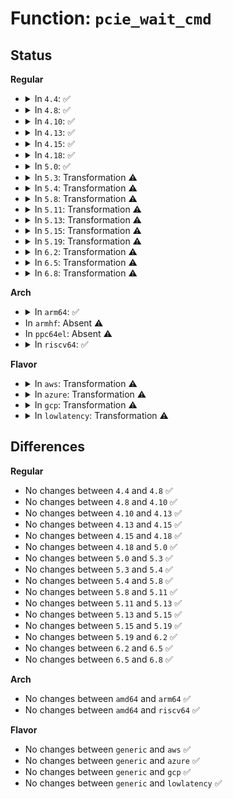 # Function: <code>pcie_wait_cmd</code>

## Status
<b>Regular</b>
<ul>
<li>
<details>
<summary>In <code>4.4</code>: ✅</summary>

```c
void pcie_wait_cmd(struct controller *ctrl);
```

**Collision:** Unique Static

**Inline:** No

**Transformation:** False

**Instances:**

```
In drivers/pci/hotplug/pciehp_hpc.c (ffffffff81450170)
Location: drivers/pci/hotplug/pciehp_hpc.c:133
Inline: False
Direct callers:
  - drivers/pci/hotplug/pciehp_hpc.c:pcie_do_write_cmd
  - drivers/pci/hotplug/pciehp_hpc.c:pcie_do_write_cmd
```
**Symbols:**

```
ffffffff81450170-ffffffff814503ab: pcie_wait_cmd (STB_LOCAL)
```
</details>
</li>
<li>
<details>
<summary>In <code>4.8</code>: ✅</summary>

```c
void pcie_wait_cmd(struct controller *ctrl);
```

**Collision:** Unique Static

**Inline:** No

**Transformation:** False

**Instances:**

```
In drivers/pci/hotplug/pciehp_hpc.c (ffffffff8149c940)
Location: drivers/pci/hotplug/pciehp_hpc.c:133
Inline: False
Direct callers:
  - drivers/pci/hotplug/pciehp_hpc.c:pcie_do_write_cmd
  - drivers/pci/hotplug/pciehp_hpc.c:pcie_do_write_cmd
```
**Symbols:**

```
ffffffff8149c940-ffffffff8149cb7a: pcie_wait_cmd (STB_LOCAL)
```
</details>
</li>
<li>
<details>
<summary>In <code>4.10</code>: ✅</summary>

```c
void pcie_wait_cmd(struct controller *ctrl);
```

**Collision:** Unique Static

**Inline:** No

**Transformation:** False

**Instances:**

```
In drivers/pci/hotplug/pciehp_hpc.c (ffffffff814be4c0)
Location: drivers/pci/hotplug/pciehp_hpc.c:133
Inline: False
Direct callers:
  - drivers/pci/hotplug/pciehp_hpc.c:pcie_do_write_cmd
  - drivers/pci/hotplug/pciehp_hpc.c:pcie_do_write_cmd
```
**Symbols:**

```
ffffffff814be4c0-ffffffff814be6f1: pcie_wait_cmd (STB_LOCAL)
```
</details>
</li>
<li>
<details>
<summary>In <code>4.13</code>: ✅</summary>

```c
void pcie_wait_cmd(struct controller *ctrl);
```

**Collision:** Unique Static

**Inline:** No

**Transformation:** False

**Instances:**

```
In drivers/pci/hotplug/pciehp_hpc.c (ffffffff814c8cc0)
Location: drivers/pci/hotplug/pciehp_hpc.c:133
Inline: False
Direct callers:
  - drivers/pci/hotplug/pciehp_hpc.c:pcie_do_write_cmd
  - drivers/pci/hotplug/pciehp_hpc.c:pcie_do_write_cmd
```
**Symbols:**

```
ffffffff814c8cc0-ffffffff814c8edb: pcie_wait_cmd (STB_LOCAL)
```
</details>
</li>
<li>
<details>
<summary>In <code>4.15</code>: ✅</summary>

```c
void pcie_wait_cmd(struct controller *ctrl);
```

**Collision:** Unique Static

**Inline:** No

**Transformation:** False

**Instances:**

```
In drivers/pci/hotplug/pciehp_hpc.c (ffffffff81509280)
Location: drivers/pci/hotplug/pciehp_hpc.c:130
Inline: False
Direct callers:
  - drivers/pci/hotplug/pciehp_hpc.c:pcie_do_write_cmd
  - drivers/pci/hotplug/pciehp_hpc.c:pcie_do_write_cmd
```
**Symbols:**

```
ffffffff81509280-ffffffff81509495: pcie_wait_cmd (STB_LOCAL)
```
</details>
</li>
<li>
<details>
<summary>In <code>4.18</code>: ✅</summary>

```c
void pcie_wait_cmd(struct controller *ctrl);
```

**Collision:** Unique Static

**Inline:** No

**Transformation:** False

**Instances:**

```
In drivers/pci/hotplug/pciehp_hpc.c (ffffffff8153a160)
Location: drivers/pci/hotplug/pciehp_hpc.c:115
Inline: False
Direct callers:
  - drivers/pci/hotplug/pciehp_hpc.c:pcie_do_write_cmd
  - drivers/pci/hotplug/pciehp_hpc.c:pcie_do_write_cmd
```
**Symbols:**

```
ffffffff8153a160-ffffffff8153a38f: pcie_wait_cmd (STB_LOCAL)
```
</details>
</li>
<li>
<details>
<summary>In <code>5.0</code>: ✅</summary>

```c
void pcie_wait_cmd(struct controller *ctrl);
```

**Collision:** Unique Static

**Inline:** No

**Transformation:** False

**Instances:**

```
In drivers/pci/hotplug/pciehp_hpc.c (ffffffff81551490)
Location: drivers/pci/hotplug/pciehp_hpc.c:90
Inline: False
Direct callers:
  - drivers/pci/hotplug/pciehp_hpc.c:pcie_do_write_cmd
  - drivers/pci/hotplug/pciehp_hpc.c:pcie_do_write_cmd
```
**Symbols:**

```
ffffffff81551490-ffffffff815516ad: pcie_wait_cmd (STB_LOCAL)
```
</details>
</li>
<li>
<details>
<summary>In <code>5.3</code>: Transformation ⚠️</summary>

```c
void pcie_wait_cmd(struct controller *ctrl);
```

**Collision:** Unique Static

**Inline:** No

**Transformation:** True

**Instances:**

```
In drivers/pci/hotplug/pciehp_hpc.c (0)
Location: drivers/pci/hotplug/pciehp_hpc.c:92
Inline: False
Direct callers:
  - drivers/pci/hotplug/pciehp_hpc.c:pcie_do_write_cmd
  - drivers/pci/hotplug/pciehp_hpc.c:pcie_do_write_cmd
```
**Symbols:**

```
ffffffff81581420-ffffffff81581629: pcie_wait_cmd (STB_LOCAL)
ffffffff81582d26-ffffffff81582d4c: pcie_wait_cmd.cold (STB_LOCAL)
```
</details>
</li>
<li>
<details>
<summary>In <code>5.4</code>: Transformation ⚠️</summary>

```c
void pcie_wait_cmd(struct controller *ctrl);
```

**Collision:** Unique Static

**Inline:** No

**Transformation:** True

**Instances:**

```
In drivers/pci/hotplug/pciehp_hpc.c (0)
Location: drivers/pci/hotplug/pciehp_hpc.c:92
Inline: False
Direct callers:
  - drivers/pci/hotplug/pciehp_hpc.c:pcie_do_write_cmd
  - drivers/pci/hotplug/pciehp_hpc.c:pcie_do_write_cmd
```
**Symbols:**

```
ffffffff815a2f20-ffffffff815a3129: pcie_wait_cmd (STB_LOCAL)
ffffffff815a4706-ffffffff815a472c: pcie_wait_cmd.cold (STB_LOCAL)
```
</details>
</li>
<li>
<details>
<summary>In <code>5.8</code>: Transformation ⚠️</summary>

```c
void pcie_wait_cmd(struct controller *ctrl);
```

**Collision:** Unique Static

**Inline:** No

**Transformation:** True

**Instances:**

```
In drivers/pci/hotplug/pciehp_hpc.c (0)
Location: drivers/pci/hotplug/pciehp_hpc.c:109
Inline: False
Direct callers:
  - drivers/pci/hotplug/pciehp_hpc.c:pcie_do_write_cmd
  - drivers/pci/hotplug/pciehp_hpc.c:pcie_do_write_cmd
```
**Symbols:**

```
ffffffff8164baa0-ffffffff8164bcbd: pcie_wait_cmd (STB_LOCAL)
ffffffff8164d368-ffffffff8164d38f: pcie_wait_cmd.cold (STB_LOCAL)
```
</details>
</li>
<li>
<details>
<summary>In <code>5.11</code>: Transformation ⚠️</summary>

```c
void pcie_wait_cmd(struct controller *ctrl);
```

**Collision:** Unique Static

**Inline:** No

**Transformation:** True

**Instances:**

```
In drivers/pci/hotplug/pciehp_hpc.c (0)
Location: drivers/pci/hotplug/pciehp_hpc.c:109
Inline: False
Direct callers:
  - drivers/pci/hotplug/pciehp_hpc.c:pcie_do_write_cmd
  - drivers/pci/hotplug/pciehp_hpc.c:pcie_do_write_cmd
```
**Symbols:**

```
ffffffff8166fdf0-ffffffff8167000d: pcie_wait_cmd (STB_LOCAL)
ffffffff81bfc15a-ffffffff81bfc181: pcie_wait_cmd.cold (STB_LOCAL)
```
</details>
</li>
<li>
<details>
<summary>In <code>5.13</code>: Transformation ⚠️</summary>

```c
void pcie_wait_cmd(struct controller *ctrl);
```

**Collision:** Unique Static

**Inline:** No

**Transformation:** True

**Instances:**

```
In drivers/pci/hotplug/pciehp_hpc.c (0)
Location: drivers/pci/hotplug/pciehp_hpc.c:109
Inline: False
Direct callers:
  - drivers/pci/hotplug/pciehp_hpc.c:pcie_do_write_cmd
  - drivers/pci/hotplug/pciehp_hpc.c:pcie_do_write_cmd
```
**Symbols:**

```
ffffffff816522f0-ffffffff8165250d: pcie_wait_cmd (STB_LOCAL)
ffffffff81bedfd2-ffffffff81bedff9: pcie_wait_cmd.cold (STB_LOCAL)
```
</details>
</li>
<li>
<details>
<summary>In <code>5.15</code>: Transformation ⚠️</summary>

```c
void pcie_wait_cmd(struct controller *ctrl);
```

**Collision:** Unique Static

**Inline:** No

**Transformation:** True

**Instances:**

```
In drivers/pci/hotplug/pciehp_hpc.c (0)
Location: drivers/pci/hotplug/pciehp_hpc.c:109
Inline: False
Direct callers:
  - drivers/pci/hotplug/pciehp_hpc.c:pcie_do_write_cmd
  - drivers/pci/hotplug/pciehp_hpc.c:pcie_do_write_cmd
```
**Symbols:**

```
ffffffff816c4030-ffffffff816c425c: pcie_wait_cmd (STB_LOCAL)
ffffffff81ce8dad-ffffffff81ce8de8: pcie_wait_cmd.cold (STB_LOCAL)
```
</details>
</li>
<li>
<details>
<summary>In <code>5.19</code>: Transformation ⚠️</summary>

```c
void pcie_wait_cmd(struct controller *ctrl);
```

**Collision:** Unique Static

**Inline:** No

**Transformation:** True

**Instances:**

```
In drivers/pci/hotplug/pciehp_hpc.c (0)
Location: drivers/pci/hotplug/pciehp_hpc.c:111
Inline: False
Direct callers:
  - drivers/pci/hotplug/pciehp_hpc.c:pcie_do_write_cmd
  - drivers/pci/hotplug/pciehp_hpc.c:pcie_do_write_cmd
```
**Symbols:**

```
ffffffff817e9c30-ffffffff817e9e95: pcie_wait_cmd (STB_LOCAL)
ffffffff81eafe57-ffffffff81eafe92: pcie_wait_cmd.cold (STB_LOCAL)
```
</details>
</li>
<li>
<details>
<summary>In <code>6.2</code>: Transformation ⚠️</summary>

```c
void pcie_wait_cmd(struct controller *ctrl);
```

**Collision:** Unique Static

**Inline:** No

**Transformation:** True

**Instances:**

```
In drivers/pci/hotplug/pciehp_hpc.c (0)
Location: drivers/pci/hotplug/pciehp_hpc.c:111
Inline: False
Direct callers:
  - drivers/pci/hotplug/pciehp_hpc.c:pcie_do_write_cmd
  - drivers/pci/hotplug/pciehp_hpc.c:pcie_do_write_cmd
```
**Symbols:**

```
ffffffff8190fc60-ffffffff8190fee8: pcie_wait_cmd (STB_LOCAL)
ffffffff8208f8bc-ffffffff8208f8d0: pcie_wait_cmd.cold (STB_LOCAL)
```
</details>
</li>
<li>
<details>
<summary>In <code>6.5</code>: Transformation ⚠️</summary>

```c
void pcie_wait_cmd(struct controller *ctrl);
```

**Collision:** Unique Static

**Inline:** No

**Transformation:** True

**Instances:**

```
In drivers/pci/hotplug/pciehp_hpc.c (0)
Location: drivers/pci/hotplug/pciehp_hpc.c:111
Inline: False
Direct callers:
  - drivers/pci/hotplug/pciehp_hpc.c:pcie_do_write_cmd
  - drivers/pci/hotplug/pciehp_hpc.c:pcie_do_write_cmd
```
**Symbols:**

```
ffffffff81953380-ffffffff8195360e: pcie_wait_cmd (STB_LOCAL)
ffffffff8210fc1c-ffffffff8210fc30: pcie_wait_cmd.cold (STB_LOCAL)
```
</details>
</li>
<li>
<details>
<summary>In <code>6.8</code>: Transformation ⚠️</summary>

```c
void pcie_wait_cmd(struct controller *ctrl);
```

**Collision:** Unique Static

**Inline:** No

**Transformation:** True

**Instances:**

```
In drivers/pci/hotplug/pciehp_hpc.c (0)
Location: drivers/pci/hotplug/pciehp_hpc.c:112
Inline: False
Direct callers:
  - drivers/pci/hotplug/pciehp_hpc.c:pcie_do_write_cmd
  - drivers/pci/hotplug/pciehp_hpc.c:pcie_do_write_cmd
```
**Symbols:**

```
ffffffff8199c810-ffffffff8199ca9e: pcie_wait_cmd (STB_LOCAL)
ffffffff821ed944-ffffffff821ed958: pcie_wait_cmd.cold (STB_LOCAL)
```
</details>
</li>
</ul>
<b>Arch</b>
<ul>
<li>
<details>
<summary>In <code>arm64</code>: ✅</summary>

```c
void pcie_wait_cmd(struct controller *ctrl);
```

**Collision:** Unique Static

**Inline:** No

**Transformation:** False

**Instances:**

```
In drivers/pci/hotplug/pciehp_hpc.c (ffff80001070b7e8)
Location: drivers/pci/hotplug/pciehp_hpc.c:92
Inline: False
Direct callers:
  - drivers/pci/hotplug/pciehp_hpc.c:pcie_do_write_cmd
  - drivers/pci/hotplug/pciehp_hpc.c:pcie_do_write_cmd
```
**Symbols:**

```
ffff80001070b7e8-ffff80001070ba74: pcie_wait_cmd (STB_LOCAL)
```
</details>
</li>
<li>
In <code>armhf</code>: Absent ⚠️
</li>
<li>
In <code>ppc64el</code>: Absent ⚠️
</li>
<li>
<details>
<summary>In <code>riscv64</code>: ✅</summary>

```c
void pcie_wait_cmd(struct controller *ctrl);
```

**Collision:** Unique Static

**Inline:** No

**Transformation:** False

**Instances:**

```
In drivers/pci/hotplug/pciehp_hpc.c (ffffffe0004d83d0)
Location: drivers/pci/hotplug/pciehp_hpc.c:92
Inline: False
Direct callers:
  - drivers/pci/hotplug/pciehp_hpc.c:pcie_do_write_cmd
  - drivers/pci/hotplug/pciehp_hpc.c:pcie_do_write_cmd
```
**Symbols:**

```
ffffffe0004d83d0-ffffffe0004d859a: pcie_wait_cmd (STB_LOCAL)
```
</details>
</li>
</ul>
<b>Flavor</b>
<ul>
<li>
<details>
<summary>In <code>aws</code>: Transformation ⚠️</summary>

```c
void pcie_wait_cmd(struct controller *ctrl);
```

**Collision:** Unique Static

**Inline:** No

**Transformation:** True

**Instances:**

```
In drivers/pci/hotplug/pciehp_hpc.c (0)
Location: drivers/pci/hotplug/pciehp_hpc.c:92
Inline: False
Direct callers:
  - drivers/pci/hotplug/pciehp_hpc.c:pcie_do_write_cmd
  - drivers/pci/hotplug/pciehp_hpc.c:pcie_do_write_cmd
```
**Symbols:**

```
ffffffff81596730-ffffffff81596939: pcie_wait_cmd (STB_LOCAL)
ffffffff81597f16-ffffffff81597f3c: pcie_wait_cmd.cold (STB_LOCAL)
```
</details>
</li>
<li>
<details>
<summary>In <code>azure</code>: Transformation ⚠️</summary>

```c
void pcie_wait_cmd(struct controller *ctrl);
```

**Collision:** Unique Static

**Inline:** No

**Transformation:** True

**Instances:**

```
In drivers/pci/hotplug/pciehp_hpc.c (0)
Location: drivers/pci/hotplug/pciehp_hpc.c:92
Inline: False
Direct callers:
  - drivers/pci/hotplug/pciehp_hpc.c:pcie_do_write_cmd
  - drivers/pci/hotplug/pciehp_hpc.c:pcie_do_write_cmd
```
**Symbols:**

```
ffffffff815858c0-ffffffff81585ac9: pcie_wait_cmd (STB_LOCAL)
ffffffff815870a6-ffffffff815870cc: pcie_wait_cmd.cold (STB_LOCAL)
```
</details>
</li>
<li>
<details>
<summary>In <code>gcp</code>: Transformation ⚠️</summary>

```c
void pcie_wait_cmd(struct controller *ctrl);
```

**Collision:** Unique Static

**Inline:** No

**Transformation:** True

**Instances:**

```
In drivers/pci/hotplug/pciehp_hpc.c (0)
Location: drivers/pci/hotplug/pciehp_hpc.c:92
Inline: False
Direct callers:
  - drivers/pci/hotplug/pciehp_hpc.c:pcie_do_write_cmd
  - drivers/pci/hotplug/pciehp_hpc.c:pcie_do_write_cmd
```
**Symbols:**

```
ffffffff81596c70-ffffffff81596e79: pcie_wait_cmd (STB_LOCAL)
ffffffff81598456-ffffffff8159847c: pcie_wait_cmd.cold (STB_LOCAL)
```
</details>
</li>
<li>
<details>
<summary>In <code>lowlatency</code>: Transformation ⚠️</summary>

```c
void pcie_wait_cmd(struct controller *ctrl);
```

**Collision:** Unique Static

**Inline:** No

**Transformation:** True

**Instances:**

```
In drivers/pci/hotplug/pciehp_hpc.c (0)
Location: drivers/pci/hotplug/pciehp_hpc.c:92
Inline: False
Direct callers:
  - drivers/pci/hotplug/pciehp_hpc.c:pcie_do_write_cmd
  - drivers/pci/hotplug/pciehp_hpc.c:pcie_do_write_cmd
```
**Symbols:**

```
ffffffff815b10f0-ffffffff815b12ba: pcie_wait_cmd (STB_LOCAL)
ffffffff815b2896-ffffffff815b28c0: pcie_wait_cmd.cold (STB_LOCAL)
```
</details>
</li>
</ul>

## Differences
<b>Regular</b>
<ul>
<li>
No changes between <code>4.4</code> and <code>4.8</code> ✅
</li>
<li>
No changes between <code>4.8</code> and <code>4.10</code> ✅
</li>
<li>
No changes between <code>4.10</code> and <code>4.13</code> ✅
</li>
<li>
No changes between <code>4.13</code> and <code>4.15</code> ✅
</li>
<li>
No changes between <code>4.15</code> and <code>4.18</code> ✅
</li>
<li>
No changes between <code>4.18</code> and <code>5.0</code> ✅
</li>
<li>
No changes between <code>5.0</code> and <code>5.3</code> ✅
</li>
<li>
No changes between <code>5.3</code> and <code>5.4</code> ✅
</li>
<li>
No changes between <code>5.4</code> and <code>5.8</code> ✅
</li>
<li>
No changes between <code>5.8</code> and <code>5.11</code> ✅
</li>
<li>
No changes between <code>5.11</code> and <code>5.13</code> ✅
</li>
<li>
No changes between <code>5.13</code> and <code>5.15</code> ✅
</li>
<li>
No changes between <code>5.15</code> and <code>5.19</code> ✅
</li>
<li>
No changes between <code>5.19</code> and <code>6.2</code> ✅
</li>
<li>
No changes between <code>6.2</code> and <code>6.5</code> ✅
</li>
<li>
No changes between <code>6.5</code> and <code>6.8</code> ✅
</li>
</ul>
<b>Arch</b>
<ul>
<li>
No changes between <code>amd64</code> and <code>arm64</code> ✅
</li>
<li>
No changes between <code>amd64</code> and <code>riscv64</code> ✅
</li>
</ul>
<b>Flavor</b>
<ul>
<li>
No changes between <code>generic</code> and <code>aws</code> ✅
</li>
<li>
No changes between <code>generic</code> and <code>azure</code> ✅
</li>
<li>
No changes between <code>generic</code> and <code>gcp</code> ✅
</li>
<li>
No changes between <code>generic</code> and <code>lowlatency</code> ✅
</li>
</ul>
